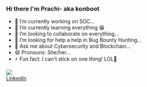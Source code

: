### Hi there I'm Prachi- aka konboot

- 🔭 I’m currently working on SOC...
- 🌱 I’m currently learning everything 😁
- 👯 I’m looking to collaborate on everything...
- 🤔 I’m looking for help a help in Bug Bounty Hunting...
- 💬 Ask me about Cybersecurity and Blockchain...
- 😄 Pronouns: She/her...
- ⚡ Fun fact: I can't stick on one thing! LOL🤣

<img src ="https://github-readme-stats.vercel.app/api?username=konboot&&show_icons=true&title_color=ffffff&icon_color=bb2acf&text_color=daf7dc&bg_color=151515">
<div class="badge-base LI-profile-badge" data-locale="en_US" data-size="large" data-theme="dark" data-type="VERTICAL" data-vanity="prachidixit-konboot" data-version="v1"><a class="badge-base__link LI-simple-link" href="https://in.linkedin.com/in/prachidixit-konboot/en-us?trk=profile-badge">LinkedIn</a></div>
              


